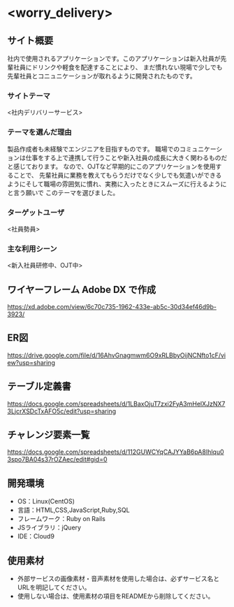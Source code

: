 # <worry_delivery>

## サイト概要
社内で使用されるアプリケーションです。このアプリケーションは新入社員が先輩社員にドリンクや軽食を配達することにより、
まだ慣れない現場で少しでも先輩社員とコニュニケーションが取れるように開発されたものです。

### サイトテーマ
<社内デリバリーサービス>

### テーマを選んだ理由
製品作成者も未経験でエンジニアを目指すものです。
職場でのコミュニケーションは仕事をする上で連携して行うことや新入社員の成長に大きく関わるものだと感じております。
なので、OJTなど早期的にこのアプリケーションを使用することで、
先輩社員に業務を教えてもらうだけでなく少しでも気遣いができるようにそして職場の雰囲気に慣れ、実務に入ったときにスムーズに行えるようにと言う願いで
このテーマを選びました。

### ターゲットユーザ
<社員勢員>

### 主な利用シーン
<新入社員研修中、OJT中>

## ワイヤーフレーム Adobe DX で作成
<https://xd.adobe.com/view/6c70c735-1962-433e-ab5c-30d34ef46d9b-3923/>

## ER図
<https://drive.google.com/file/d/16AhvGnagmwm6O9xRLBbyOijNCNfto1cF/view?usp=sharing>

## テーブル定義書
<https://docs.google.com/spreadsheets/d/1LBaxOjuT7zxi2FyA3mHelXJzNX73LjcrXSDcTxAFO5c/edit?usp=sharing>

## チャレンジ要素一覧
<https://docs.google.com/spreadsheets/d/112GUWCYqCAJYYaB6pA8Ihlqu03spo7BA04s37rOZAec/edit#gid=0>

## 開発環境
- OS：Linux(CentOS)
- 言語：HTML,CSS,JavaScript,Ruby,SQL
- フレームワーク：Ruby on Rails
- JSライブラリ：jQuery
- IDE：Cloud9

## 使用素材
- 外部サービスの画像素材・音声素材を使用した場合は、必ずサービス名とURLを明記してください。
- 使用しない場合は、使用素材の項目をREADMEから削除してください。